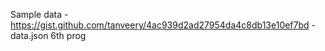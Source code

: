 Sample data - https://gist.github.com/tanveery/4ac939d2ad27954da4c8db13e10ef7bd -data.json 6th prog

